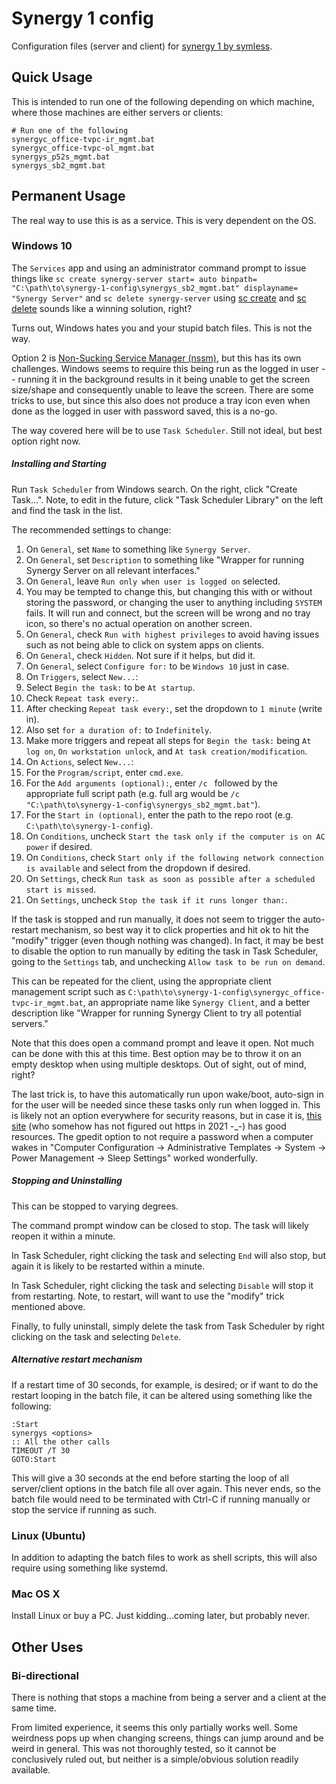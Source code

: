 # Synergy 1 config

Configuration files (server and client) for
[synergy 1 by symless](https://symless.com/synergy).


## Quick Usage
This is intended to run one of the following depending on which machine, where
those machines are either servers or clients:
```
# Run one of the following
synergyc_office-tvpc-ir_mgmt.bat
synergyc_office-tvpc-ol_mgmt.bat
synergys_p52s_mgmt.bat
synergys_sb2_mgmt.bat
```


## Permanent Usage
The real way to use this is as a service.  This is very dependent on the OS.

### Windows 10
The `Services` app and using an administrator command prompt to issue things
like `sc create synergy-server start= auto
binpath= "C:\path\to\synergy-1-config\synergys_sb2_mgmt.bat"
displayname= "Synergy Server"` and `sc delete synergy-server` using
[sc create](https://docs.microsoft.com/en-us/windows-server/administration/windows-commands/sc-create)
and
[sc delete](https://docs.microsoft.com/en-us/windows-server/administration/windows-commands/sc-delete)
sounds like a winning solution, right?

Turns out, Windows hates you and your stupid batch files.  This is not the way.


Option 2 is [Non-Sucking Service Manager (nssm)](https://nssm.cc/), but this has
its own challenges.  Windows seems to require this being run as the logged in
user -- running it in the background results in it being unable to get the
screen size/shape and consequently unable to leave the screen.  There are some
tricks to use, but since this also does not produce a tray icon even when done
as the logged in user with password saved, this is a no-go.


The way covered here will be to use `Task Scheduler`.  Still not ideal, but best
option right now.


##### Installing and Starting
Run `Task Scheduler` from Windows search.  On the right, click "Create Task...".
Note, to edit in the future, click "Task Scheduler Library" on the left and find
the task in the list.

The recommended settings to change:
1. On `General`, set `Name` to something like `Synergy Server`.
2. On `General`, set `Description` to something like "Wrapper for running
      Synergy Server on all relevant interfaces."
3. On `General`, leave `Run only when user is logged on` selected.
  1. You may be tempted to change this, but changing this with or without
        storing the password, or changing the user to anything including
        `SYSTEM` fails.  It will run and connect, but the screen will be wrong
        and no tray icon, so there's no actual operation on another screen.
4. On `General`, check `Run with highest privileges` to avoid having issues such
      as not being able to click on system apps on clients.
5. On `General`, check `Hidden`.  Not sure if it helps, but did it.
6. On `General`, select `Configure for:` to be `Windows 10` just in case.
7. On `Triggers`, select `New...`:
  1. Select `Begin the task:` to be `At startup`.
  2. Check `Repeat task every:`.
  3. After checking `Repeat task every:`, set the dropdown to `1 minute` (write
        in).
  4. Also set `for a duration of:` to `Indefinitely`.
  5. Make more triggers and repeat all steps for `Begin the task:` being
        `At log on`, `On workstation unlock`, and `At task
        creation/modification`.
8. On `Actions`, select `New...`:
  1. For the `Program/script`, enter `cmd.exe`.
  2. For the `Add arguments (optional):`, enter `/c ` followed by the
        appropriate full script path (e.g. full arg would be
       `/c "C:\path\to\synergy-1-config\synergys_sb2_mgmt.bat"`).
  3. For the `Start in (optional)`, enter the path to the repo root (e.g.
        `C:\path\to\synergy-1-config`).
9. On `Conditions`, uncheck `Start the task only if the computer is on AC power`
      if desired.
10. On `Conditions`, check `Start only if the following network connection is
      available` and select from the dropdown if desired.
11. On `Settings`, check `Run task as soon as possible after a scheduled start
      is missed`.
12. On `Settings`, uncheck `Stop the task if it runs longer than:`.

If the task is stopped and run manually, it does not seem to trigger the
auto-restart mechanism, so best way it to click properties and hit ok to hit the
"modify" trigger (even though nothing was changed).  In fact, it may be best to
disable the option to run manually by editing the task in Task Scheduler, going
to the `Settings` tab, and unchecking `Allow task to be run on demand`.

This can be repeated for the client, using the appropriate client management
script such as `C:\path\to\synergy-1-config\synergyc_office-tvpc-ir_mgmt.bat`,
an appropriate name like `Synergy Client`, and a better description like
"Wrapper for running Synergy Client to try all potential servers."

Note that this does open a command prompt and leave it open.  Not much can be
done with this at this time.  Best option may be to throw it on an empty desktop
when using multiple desktops.  Out of sight, out of mind, right?

The last trick is, to have this automatically run upon wake/boot, auto-sign in
for the user will be needed since these tasks only run when logged in.  This is
likely not an option everywhere for security reasons, but in case it is,
[this site](http://woshub.com/how-to-disable-password-login-in-windows-10/)
(who somehow has not figured out https in 2021 -_-) has good resources.  The
gpedit option to not require a password when a computer wakes in "Computer
Configuration -> Administrative Templates -> System -> Power Management -> Sleep
Settings" worked wonderfully.


##### Stopping and Uninstalling
This can be stopped to varying degrees.

The command prompt window can be closed to stop.  The task will likely reopen it
within a minute.

In Task Scheduler, right clicking the task and selecting `End` will also stop,
but again it is likely to be restarted within a minute.

In Task Scheduler, right clicking the task and selecting `Disable` will stop it
from restarting.  Note, to restart, will want to use the "modify" trick
mentioned above.

Finally, to fully uninstall, simply delete the task from Task Scheduler by
right clicking on the task and selecting `Delete`.


##### Alternative restart mechanism
If a restart time of 30 seconds, for example, is desired; or if want to do the
restart looping in the batch file, it can be altered using something like the
following:
```
:Start
synergys <options>
:: All the other calls
TIMEOUT /T 30
GOTO:Start
```

This will give a 30 seconds at the end before starting the loop of all
server/client options in the batch file all over again.  This never ends, so the
batch file would need to be terminated with Ctrl-C if running manually or stop
the service if running as such.


### Linux (Ubuntu)
In addition to adapting the batch files to work as shell scripts, this will also
require using something like systemd.


### Mac OS X
Install Linux or buy a PC.  Just kidding...coming later, but probably never.



## Other Uses

### Bi-directional
There is nothing that stops a machine from being a server and a client at the
same time.

From limited experience, it seems this only partially works well.  Some
weirdness pops up when changing screens, things can jump around and be weird in
general.  This was not thoroughly tested, so it cannot be conclusively ruled
out, but neither is a simple/obvious solution readily available.
